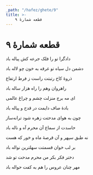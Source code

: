 ```yaml
---
_path: "/hafez/ghete/9"
title: >-
    قطعه شمارهٔ ۹
---
```

# قطعه شمارهٔ ۹

<div class="b" id="bn1"><div class="m1"><p>دادگرا تو را فلک جرعه کش پیاله باد</p></div>
<div class="m2"><p>دشمن دل سیاه تو غرقه به خون چو لاله باد</p></div></div>
<div class="b" id="bn2"><div class="m1"><p>ذروهٔ کاخ رتبتت راست ز فرط ارتفاع</p></div>
<div class="m2"><p>راهروان وهم را راه هزار ساله باد</p></div></div>
<div class="b" id="bn3"><div class="m1"><p>ای مه برج منزلت چشم و چراغ عالمی</p></div>
<div class="m2"><p>بادهٔ صاف دایمت در قدح و پیاله باد</p></div></div>
<div class="b" id="bn4"><div class="m1"><p>چون به هوای مدحتت زهره شود ترانه‌ساز</p></div>
<div class="m2"><p>حاسدت از سماع آن محرم آه و ناله باد</p></div></div>
<div class="b" id="bn5"><div class="m1"><p>نه طبق سپهر و آن قرصهٔ ماه و خور که هست</p></div>
<div class="m2"><p>بر لب خوان قسمتت سهلترین نواله باد</p></div></div>
<div class="b" id="bn6"><div class="m1"><p>دختر فکر بکر من محرم مدحت تو شد</p></div>
<div class="m2"><p>مهر چنان عروس را هم به کفت حواله باد</p></div></div>
